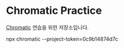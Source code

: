 # Chromatic Practice

[Chromatic](https://www.chromatic.com/) 연습을 위한 저장소입니다.

npx chromatic --project-token=0c9b14874d7c

